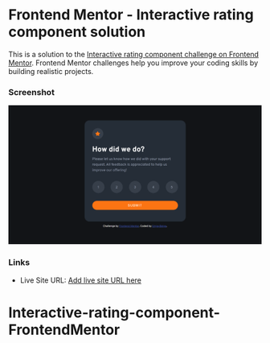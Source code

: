 # Frontend Mentor - Interactive rating component solution

This is a solution to the [Interactive rating component challenge on Frontend Mentor](https://www.frontendmentor.io/challenges/interactive-rating-component-koxpeBUmI). Frontend Mentor challenges help you improve your coding skills by building realistic projects. 


### Screenshot
![rating component solution screenshot](images/rating-sc.png)

### Links

- Live Site URL: [Add live site URL here](https://your-live-site-url.com)
# Interactive-rating-component-FrontendMentor
